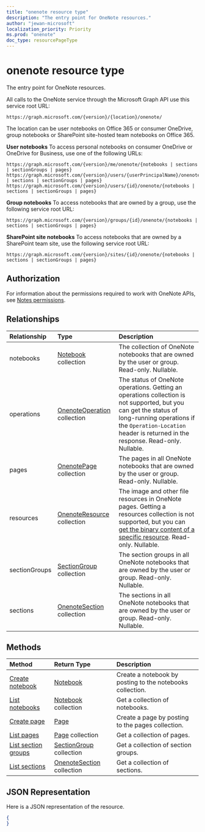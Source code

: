```yaml
---
title: "onenote resource type"
description: "The entry point for OneNote resources."
author: "jewan-microsoft"
localization_priority: Priority
ms.prod: "onenote"
doc_type: resourcePageType
---
```


# onenote resource type

The entry point for OneNote resources.

All calls to the OneNote service through the Microsoft Graph API use this service root URL:

```
https://graph.microsoft.com/{version}/{location}/onenote/ 
```

The location can be user notebooks on Office 365 or consumer OneDrive, group notebooks or SharePoint site-hosted team notebooks on Office 365. 

**User notebooks** To access personal notebooks on consumer OneDrive or OneDrive for Business, use one of the following URLs:

```
https://graph.microsoft.com/{version}/me/onenote/{notebooks | sections | sectionGroups | pages} 
https://graph.microsoft.com/{version}/users/{userPrincipalName}/onenote/{notebooks | sections | sectionGroups | pages} 
https://graph.microsoft.com/{version}/users/{id}/onenote/{notebooks | sections | sectionGroups | pages} 
```

**Group notebooks** To access notebooks that are owned by a group, use the following service root URL:

```
https://graph.microsoft.com/{version}/groups/{id}/onenote/{notebooks | sections | sectionGroups | pages} 
```
**SharePoint site notebooks** To access notebooks that are owned by a SharePoint team site, use the following service root URL:

```
https://graph.microsoft.com/{version}/sites/{id}/onenote/{notebooks | sections | sectionGroups | pages} 
```
## Authorization

For information about the permissions required to work with OneNote APIs, see [Notes permissions](/graph/permissions-reference#notes-permissions).


## Relationships
| Relationship | Type	|Description|
|:---------------|:--------|:----------|
|notebooks|[Notebook](notebook.md) collection|The collection of OneNote notebooks that are owned by the user or group. Read-only. Nullable.|
|operations|[OnenoteOperation](onenoteoperation.md) collection |The status of OneNote operations. Getting an operations collection is not supported, but you can get the status of long-running operations if the `Operation-Location` header is returned in the response. Read-only. Nullable.|
|pages|[OnenotePage](page.md) collection|The pages in all OneNote notebooks that are owned by the user or group.  Read-only. Nullable.|
|resources|[OnenoteResource](resource.md) collection |The image and other file resources in OneNote pages. Getting a resources collection is not supported, but you can [get the binary content of a specific resource](resource.md). Read-only. Nullable.|
|sectionGroups|[SectionGroup](sectiongroup.md) collection|The section groups in all OneNote notebooks that are owned by the user or group.  Read-only. Nullable.|
|sections|[OnenoteSection](section.md) collection|The sections in all OneNote notebooks that are owned by the user or group.  Read-only. Nullable.|

## Methods

| Method		   | Return Type	|Description|
|:---------------|:--------|:----------|
|[Create notebook](../api/onenote-post-notebooks.md) |[Notebook](notebook.md)| Create a notebook by posting to the notebooks collection.|
|[List notebooks](../api/onenote-list-notebooks.md) |[Notebook](notebook.md) collection| Get a collection of notebooks.|
|[Create page](../api/onenote-post-pages.md) |[Page](page.md)| Create a page by posting to the pages collection.|
|[List pages](../api/onenote-list-pages.md) |[Page](page.md) collection| Get a collection of pages.|
|[List section groups](../api/onenote-list-sectiongroups.md) |[SectionGroup](sectiongroup.md) collection| Get a collection of section groups.|
|[List sections](../api/onenote-list-sections.md) |[OnenoteSection](section.md) collection| Get a collection of sections.|


## JSON Representation
Here is a JSON representation of the resource.
<!--{
  "blockType": "resource",
  "baseType": "microsoft.graph.entity",
  "@odata.type": "microsoft.graph.onenote"
}-->
``` json
{
}
```

<!-- uuid: 8fcb5dbc-d5aa-4681-8e31-b001d5168d79
2015-10-25 14:57:30 UTC -->
<!-- {
  "type": "#page.annotation",
  "description": "onenote resource",
  "keywords": "",
  "section": "documentation",
  "tocPath": ""
}-->

